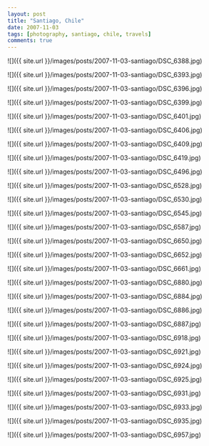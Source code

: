 ```yaml
---
layout: post
title: "Santiago, Chile"
date: 2007-11-03
tags: [photography, santiago, chile, travels]
comments: true
---
```

![]({{ site.url }}/images/posts/2007-11-03-santiago/DSC_6388.jpg)

![]({{ site.url }}/images/posts/2007-11-03-santiago/DSC_6393.jpg)

![]({{ site.url }}/images/posts/2007-11-03-santiago/DSC_6396.jpg)

![]({{ site.url }}/images/posts/2007-11-03-santiago/DSC_6399.jpg)

![]({{ site.url }}/images/posts/2007-11-03-santiago/DSC_6401.jpg)

![]({{ site.url }}/images/posts/2007-11-03-santiago/DSC_6406.jpg)

![]({{ site.url }}/images/posts/2007-11-03-santiago/DSC_6409.jpg)

![]({{ site.url }}/images/posts/2007-11-03-santiago/DSC_6419.jpg)

![]({{ site.url }}/images/posts/2007-11-03-santiago/DSC_6496.jpg)

![]({{ site.url }}/images/posts/2007-11-03-santiago/DSC_6528.jpg)

![]({{ site.url }}/images/posts/2007-11-03-santiago/DSC_6530.jpg)

![]({{ site.url }}/images/posts/2007-11-03-santiago/DSC_6545.jpg)

![]({{ site.url }}/images/posts/2007-11-03-santiago/DSC_6587.jpg)

![]({{ site.url }}/images/posts/2007-11-03-santiago/DSC_6650.jpg)

![]({{ site.url }}/images/posts/2007-11-03-santiago/DSC_6652.jpg)

![]({{ site.url }}/images/posts/2007-11-03-santiago/DSC_6661.jpg)

![]({{ site.url }}/images/posts/2007-11-03-santiago/DSC_6880.jpg)

![]({{ site.url }}/images/posts/2007-11-03-santiago/DSC_6884.jpg)

![]({{ site.url }}/images/posts/2007-11-03-santiago/DSC_6886.jpg)

![]({{ site.url }}/images/posts/2007-11-03-santiago/DSC_6887.jpg)

![]({{ site.url }}/images/posts/2007-11-03-santiago/DSC_6918.jpg)

![]({{ site.url }}/images/posts/2007-11-03-santiago/DSC_6921.jpg)

![]({{ site.url }}/images/posts/2007-11-03-santiago/DSC_6924.jpg)

![]({{ site.url }}/images/posts/2007-11-03-santiago/DSC_6925.jpg)

![]({{ site.url }}/images/posts/2007-11-03-santiago/DSC_6931.jpg)

![]({{ site.url }}/images/posts/2007-11-03-santiago/DSC_6933.jpg)

![]({{ site.url }}/images/posts/2007-11-03-santiago/DSC_6935.jpg)

![]({{ site.url }}/images/posts/2007-11-03-santiago/DSC_6957.jpg)

